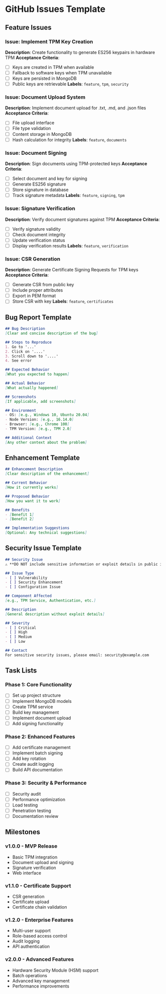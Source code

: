 # GitHub Issues Template

## Feature Issues

### Issue: Implement TPM Key Creation
**Description**: Create functionality to generate ES256 keypairs in hardware TPM
**Acceptance Criteria**:
- [ ] Keys are created in TPM when available
- [ ] Fallback to software keys when TPM unavailable
- [ ] Keys are persisted in MongoDB
- [ ] Public keys are retrievable
**Labels**: `feature`, `tpm`, `security`

### Issue: Document Upload System
**Description**: Implement document upload for .txt, .md, and .json files
**Acceptance Criteria**:
- [ ] File upload interface
- [ ] File type validation
- [ ] Content storage in MongoDB
- [ ] Hash calculation for integrity
**Labels**: `feature`, `documents`

### Issue: Document Signing
**Description**: Sign documents using TPM-protected keys
**Acceptance Criteria**:
- [ ] Select document and key for signing
- [ ] Generate ES256 signature
- [ ] Store signature in database
- [ ] Track signature metadata
**Labels**: `feature`, `signing`, `tpm`

### Issue: Signature Verification
**Description**: Verify document signatures against TPM
**Acceptance Criteria**:
- [ ] Verify signature validity
- [ ] Check document integrity
- [ ] Update verification status
- [ ] Display verification results
**Labels**: `feature`, `verification`

### Issue: CSR Generation
**Description**: Generate Certificate Signing Requests for TPM keys
**Acceptance Criteria**:
- [ ] Generate CSR from public key
- [ ] Include proper attributes
- [ ] Export in PEM format
- [ ] Store CSR with key
**Labels**: `feature`, `certificates`

## Bug Report Template

```markdown
## Bug Description
[Clear and concise description of the bug]

## Steps to Reproduce
1. Go to '...'
2. Click on '....'
3. Scroll down to '....'
4. See error

## Expected Behavior
[What you expected to happen]

## Actual Behavior
[What actually happened]

## Screenshots
[If applicable, add screenshots]

## Environment
- OS: [e.g., Windows 10, Ubuntu 20.04]
- Node Version: [e.g., 16.14.0]
- Browser: [e.g., Chrome 100]
- TPM Version: [e.g., TPM 2.0]

## Additional Context
[Any other context about the problem]
```

## Enhancement Template

```markdown
## Enhancement Description
[Clear description of the enhancement]

## Current Behavior
[How it currently works]

## Proposed Behavior
[How you want it to work]

## Benefits
- [Benefit 1]
- [Benefit 2]

## Implementation Suggestions
[Optional: Any technical suggestions]
```

## Security Issue Template

```markdown
## Security Issue
⚠️ **DO NOT include sensitive information or exploit details in public issues**

## Issue Type
- [ ] Vulnerability
- [ ] Security Enhancement
- [ ] Configuration Issue

## Component Affected
[e.g., TPM Service, Authentication, etc.]

## Description
[General description without exploit details]

## Severity
- [ ] Critical
- [ ] High
- [ ] Medium
- [ ] Low

## Contact
For sensitive security issues, please email: security@example.com
```

## Task Lists

### Phase 1: Core Functionality
- [ ] Set up project structure
- [ ] Implement MongoDB models
- [ ] Create TPM service
- [ ] Build key management
- [ ] Implement document upload
- [ ] Add signing functionality

### Phase 2: Enhanced Features
- [ ] Add certificate management
- [ ] Implement batch signing
- [ ] Add key rotation
- [ ] Create audit logging
- [ ] Build API documentation

### Phase 3: Security & Performance
- [ ] Security audit
- [ ] Performance optimization
- [ ] Load testing
- [ ] Penetration testing
- [ ] Documentation review

## Milestones

### v1.0.0 - MVP Release
- Basic TPM integration
- Document upload and signing
- Signature verification
- Web interface

### v1.1.0 - Certificate Support
- CSR generation
- Certificate upload
- Certificate chain validation

### v1.2.0 - Enterprise Features
- Multi-user support
- Role-based access control
- Audit logging
- API authentication

### v2.0.0 - Advanced Features
- Hardware Security Module (HSM) support
- Batch operations
- Advanced key management
- Performance improvements